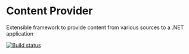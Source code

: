 # Content Provider
Extensible framework to provide content from various sources to a .NET application

[![Build status](https://ci.appveyor.com/api/projects/status/v5yyr0kpm7m4jdim?svg=true)](https://ci.appveyor.com/project/JeevanJames/contentprovider)
